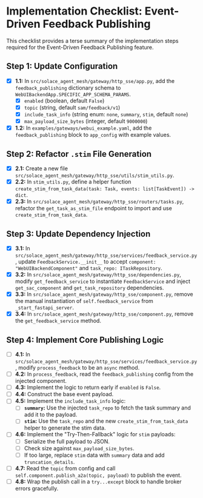 # Implementation Checklist: Event-Driven Feedback Publishing

This checklist provides a terse summary of the implementation steps required for the Event-Driven Feedback Publishing feature.

## Step 1: Update Configuration

-   [x] **1.1:** In `src/solace_agent_mesh/gateway/http_sse/app.py`, add the `feedback_publishing` dictionary schema to `WebUIBackendApp.SPECIFIC_APP_SCHEMA_PARAMS`.
    -   [x] `enabled` (boolean, default `False`)
    -   [x] `topic` (string, default `sam/feedback/v1`)
    -   [x] `include_task_info` (string enum: `none`, `summary`, `stim`, default `none`)
    -   [x] `max_payload_size_bytes` (integer, default `9000000`)
-   [x] **1.2:** In `examples/gateways/webui_example.yaml`, add the `feedback_publishing` block to `app_config` with example values.

## Step 2: Refactor `.stim` File Generation

-   [x] **2.1:** Create a new file `src/solace_agent_mesh/gateway/http_sse/utils/stim_utils.py`.
-   [x] **2.2:** In `stim_utils.py`, define a helper function `create_stim_from_task_data(task: Task, events: list[TaskEvent]) -> dict`.
-   [x] **2.3:** In `src/solace_agent_mesh/gateway/http_sse/routers/tasks.py`, refactor the `get_task_as_stim_file` endpoint to import and use `create_stim_from_task_data`.

## Step 3: Update Dependency Injection

-   [x] **3.1:** In `src/solace_agent_mesh/gateway/http_sse/services/feedback_service.py`, update `FeedbackService.__init__` to accept `component: "WebUIBackendComponent"` and `task_repo: ITaskRepository`.
-   [x] **3.2:** In `src/solace_agent_mesh/gateway/http_sse/dependencies.py`, modify `get_feedback_service` to instantiate `FeedbackService` and inject `get_sac_component` and `get_task_repository` dependencies.
-   [x] **3.3:** In `src/solace_agent_mesh/gateway/http_sse/component.py`, remove the manual instantiation of `self.feedback_service` from `_start_fastapi_server`.
-   [x] **3.4:** In `src/solace_agent_mesh/gateway/http_sse/component.py`, remove the `get_feedback_service` method.

## Step 4: Implement Core Publishing Logic

-   [ ] **4.1:** In `src/solace_agent_mesh/gateway/http_sse/services/feedback_service.py`, modify `process_feedback` to be an `async` method.
-   [ ] **4.2:** In `process_feedback`, read the `feedback_publishing` config from the injected component.
-   [ ] **4.3:** Implement the logic to return early if `enabled` is `False`.
-   [ ] **4.4:** Construct the base event payload.
-   [ ] **4.5:** Implement the `include_task_info` logic:
    -   [ ] **`summary`:** Use the injected `task_repo` to fetch the task summary and add it to the payload.
    -   [ ] **`stim`:** Use the `task_repo` and the new `create_stim_from_task_data` helper to generate the stim data.
-   [ ] **4.6:** Implement the "Try-Then-Fallback" logic for `stim` payloads:
    -   [ ] Serialize the full payload to JSON.
    -   [ ] Check size against `max_payload_size_bytes`.
    -   [ ] If too large, replace `stim` data with `summary` data and add `truncation_details`.
-   [ ] **4.7:** Read the `topic` from config and call `self.component.publish_a2a(topic, payload)` to publish the event.
-   [ ] **4.8:** Wrap the publish call in a `try...except` block to handle broker errors gracefully.

